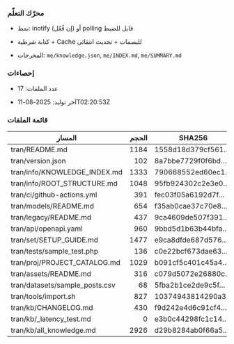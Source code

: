 ### محرّك التعلّم


- نمط: inotify (إن فُعّل) أو polling قابل للضبط

- كتابة شرطية + Cache للبصمات + تحديث انتقائي

- المخرجات: `me/knowledge.json`, `me/INDEX.md`, `me/SUMMARY.md`

### إحصاءات


- عدد الملفات: 17

- آخر توليد: 2025-08-11T02:20:53Z

### قائمة الملفات


| المسار | الحجم | SHA256 |
|---|---:|---|
| tran/README.md | 1184 | 1558d18d379cf561… |
| tran/version.json | 102 | 8a7bbe7729f0f6bd… |
| tran/info/KNOWLEDGE_INDEX.md | 1333 | 790668552ed60ec1… |
| tran/info/ROOT_STRUCTURE.md | 1048 | 95fb924302c2e3e0… |
| tran/ci/github-actions.yml | 391 | fec03f05a6192d7f… |
| tran/models/README.md | 654 | f35ab0cae37c70e8… |
| tran/legacy/README.md | 437 | 9ca4609de507f391… |
| tran/api/openapi.yaml | 960 | 9bbd5d1b63b44bfa… |
| tran/set/SETUP_GUIDE.md | 1477 | e9ca8dfde687d576… |
| tran/tests/sample_test.php | 136 | c0e22bcf673dae63… |
| tran/proj/PROJECT_CATALOG.md | 1029 | b091cf5c401c45a4… |
| tran/assets/README.md | 316 | c079d5072e26880c… |
| tran/datasets/sample_posts.csv | 68 | 5fba2b1ce2de9c5f… |
| tran/tools/import.sh | 827 | 10374943814290a3… |
| tran/kb/CHANGELOG.md | 430 | f9d242e4d6c91cf4… |
| tran/kb/_latency_test.md | 0 | e3b0c44298fc1c14… |
| tran/kb/all_knowledge.md | 2926 | d29b8284ab0f66a5… |
